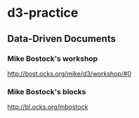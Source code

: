# d3-practice 
## Data-Driven Documents
### Mike Bostock's workshop
http://bost.ocks.org/mike/d3/workshop/#0
### Mike Bostock's blocks
http://bl.ocks.org/mbostock

